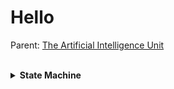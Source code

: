 # Hello

Parent: [The Artificial Intelligence Unit](https://github.com/theartificialintelligenceunit)

<br>

<details><summary><b>State Machine</b></summary>
  <img src="stepfunctions_hydrography.png" alt="State Machine"/>
</details>


<br>
<br>

<br>
<br>

<br>
<br>

<br>
<br>


<!--

<details><summary><b>Jots</b></summary>
  
<h3>BACKEND</h3>
Thus far:
<ul>
  <li>configurations: Records data & modelling configurations.</li>
  <li>iac: Infrastructure as code scripts.</li>
</ul>

<h3>STATE MACHINES</h3>
Will include:
<ul>
  <li><b>data</b>: [daily]<br>A data acquisition module</li>
  <li><b>sandbox</b>: [daily]<br>A forecasting module</li>
</ul>
</details>

-->

<!--

## Hi there 👋

**Here are some ideas to get you started:**

🙋‍♀️ A short introduction - what is your organization all about?
🌈 Contribution guidelines - how can the community get involved?
👩‍💻 Useful resources - where can the community find your docs? Is there anything else the community should know?
🍿 Fun facts - what does your team eat for breakfast?
🧙 Remember, you can do mighty things with the power of [Markdown](https://docs.github.com/github/writing-on-github/getting-started-with-writing-and-formatting-on-github/basic-writing-and-formatting-syntax)
-->
